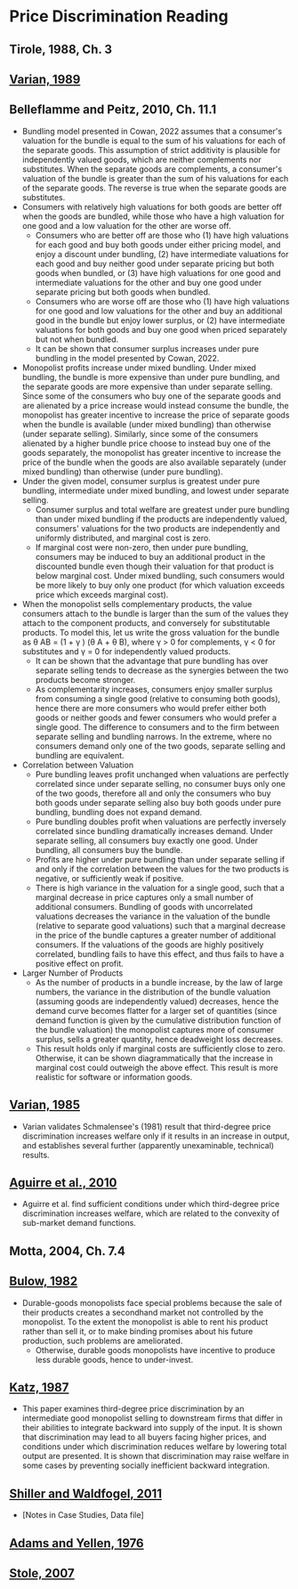 # Price Discrimination Reading

## Tirole, 1988, Ch. 3

## [Varian, 1989](https://libgen.is/book/index.php?md5=71BCDA39B789BC1E779E33A001D6EE2D)

## Belleflamme and Peitz, 2010, Ch. 11.1
- Bundling model presented in Cowan, 2022 assumes that a consumer's valuation for the bundle is equal to the sum of his valuations for each of the separate goods. This assumption of strict additivity is plausible for independently valued goods, which are neither complements nor substitutes. When the separate goods are complements, a consumer's valuation of the bundle is greater than the sum of his valuations for each of the separate goods. The reverse is true when the separate goods are substitutes.
- Consumers with relatively high valuations for both goods are better off when the goods are bundled, while those who have a high valuation for one good and a low valuation for the other are worse off.
	- Consumers who are better off are those who (1) have high valuations for each good and buy both goods under either pricing model, and enjoy a discount under bundling, (2) have intermediate valuations for each good and buy neither good under separate pricing but both goods when bundled, or (3) have high valuations for one good and intermediate valuations for the other and buy one good under separate pricing but both goods when bundled.
	- Consumers who are worse off are those who (1) have high valuations for one good and low valuations for the other and buy an additional good in the bundle but enjoy lower surplus, or (2) have intermediate valuations for both goods and buy one good when priced separately but not when bundled.
	- It can be shown that consumer surplus increases under pure bundling in the model presented by Cowan, 2022.
- Monopolist profits increase under mixed bundling. Under mixed bundling, the bundle is more expensive than under pure bundling, and the separate goods are more expensive than under separate selling. Since some of the consumers who buy one of the separate goods and are alienated by a price increase would instead consume the bundle, the monopolist has greater incentive to increase the price of separate goods when the bundle is available (under mixed bundling) than otherwise (under separate selling). Similarly, since some of the consumers alienated by a higher bundle price choose to instead buy one of the goods separately, the monopolist has greater incentive to increase the price of the bundle when the goods are also available separately (under mixed bundling) than otherwise (under pure bundling).
- Under the given model, consumer surplus is greatest under pure bundling, intermediate under mixed bundling, and lowest under separate selling.
	- Consumer surplus and total welfare are greatest under pure bundling than under mixed bundling if the products are independently valued, consumers' valuations for the two products are independently and uniformly distributed, and marginal cost is zero.
	- If marginal cost were non-zero, then under pure bundling, consumers may be induced to buy an additional product in the discounted bundle even though their valuation for that product is below marginal cost. Under mixed bundling, such consumers would be more likely to buy only one product (for which valuation exceeds price which exceeds marginal cost).
- When the monopolist sells complementary products, the value consumers attach to the bundle is larger than the sum of the values they attach to the component products, and conversely for substitutable products. To model this, let us write the gross valuation for the bundle as θ AB = (1 + γ ) (θ A + θ B), where γ > 0 for complements, γ < 0 for substitutes and γ = 0 for independently valued products.
	- It can be shown that the advantage that pure bundling has over separate selling tends to decrease as the synergies between the two products become stronger.
	- As complementarity increases, consumers enjoy smaller surplus from consuming a single good (relative to consuming both goods), hence there are more consumers who would prefer either both goods or neither goods and fewer consumers who would prefer a single good. The difference to consumers and to the firm between separate selling and bundling narrows. In the extreme, where no consumers demand only one of the two goods, separate selling and bundling are equivalent.
- Correlation between Valuation
	- Pure bundling leaves profit unchanged when valuations are perfectly correlated since under separate selling, no consumer buys only one of the two goods, therefore all and only the consumers who buy both goods under separate selling also buy both goods under pure bundling, bundling does not expand demand.
	- Pure bundling doubles profit when valuations are perfectly inversely correlated since bundling dramatically increases demand. Under separate selling, all consumers buy exactly one good. Under bundling, all consumers buy the bundle.
	- Profits are higher under pure bundling than under separate selling if and only if the correlation between the values for the two products is negative, or sufficiently weak if positive.
	- There is high variance in the valuation for a single good, such that a marginal decrease in price captures only a small number of additional consumers. Bundling of goods with uncorrelated valuations decreases the variance in the valuation of the bundle (relative to separate good valuations) such that a marginal decrease in the price of the bundle captures a greater number of additional consumers. If the valuations of the goods are highly positively correlated, bundling fails to have this effect, and thus fails to have a positive effect on profit.
- Larger Number of Products
	- As the number of products in a bundle increase, by the law of large numbers, the variance in the distribution of the bundle valuation (assuming goods are independently valued) decreases, hence the demand curve becomes flatter for a larger set of quantities (since demand function is given by the cumulative distribution function of the bundle valuation) the monopolist captures more of consumer surplus, sells a greater quantity, hence deadweight loss decreases.
	- This result holds only if marginal costs are sufficiently close to zero. Otherwise, it can be shown diagrammatically that the increase in marginal cost could outweigh the above effect. This result is more realistic for software or information goods.

## [Varian, 1985](https://www.jstor.org/stable/1821366)
- Varian validates Schmalensee's (1981) result that third-degree price discrimination increases welfare only if it results in an increase in output, and establishes several further (apparently unexaminable, technical) results.

## [Aguirre et al., 2010](https://www.jstor.org/stable/27871267)
- Aguirre et al. find sufficient conditions under which third-degree price discrimination increases welfare, which are related to the convexity of sub-market demand functions.

## Motta, 2004, Ch. 7.4

## [Bulow, 1982](https://www.jstor.org/stable/1830295)
- Durable-goods monopolists face special problems because the sale of their products creates a secondhand market not controlled by the monopolist. To the extent the monopolist is able to rent his product rather than sell it, or to make binding promises about his future production, such problems are ameliorated.
	- Otherwise, durable goods monopolists have incentive to produce less durable goods, hence to under-invest.

## [Katz, 1987](https://www.jstor.org/stable/1806735)
- This paper examines third-degree price discrimination by an intermediate good monopolist selling to downstream firms that differ in their abilities to integrate backward into supply of the input. It is shown that discrimination may lead to all buyers facing higher prices, and conditions under which discrimination reduces welfare by lowering total output are presented. It is shown that discrimination may raise welfare in some cases by preventing socially inefficient backward integration.

## [Shiller and Waldfogel, 2011](https://www.jstor.org/stable/41350248)
- \[Notes in Case Studies, Data file\]

## [Adams and Yellen, 1976](https://www.jstor.org/stable/1886045)

## [Stole, 2007](https://libgen.is/book/index.php?md5=3792C6E4591A858911A8C47DCCAA1C06)